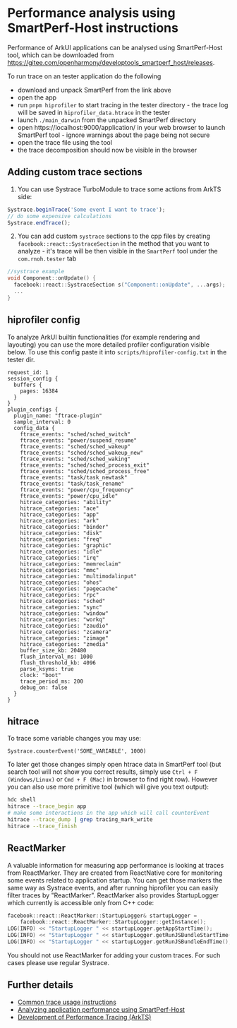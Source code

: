 # Performance analysis using SmartPerf-Host instructions

Performance of ArkUI applications can be analysed using SmartPerf-Host tool, which can be downloaded from https://gitee.com/openharmony/developtools_smartperf_host/releases.

To run trace on an tester application do the following
- download and unpack SmartPerf from the link above
- open the app
- run `pnpm hiprofiler` to start tracing in the tester directory - the trace log will be saved in `hiprofiler_data.htrace` in the tester
- launch `./main_darwin` from the unpacked SmartPerf directory
- open https://localhost:9000/application/ in your web browser to launch SmartPerf tool - ignore warnings about the page being not secure <!-- markdown-link-check-disable-line -->
- open the trace file using the tool
- the trace decomposition should now be visible in the browser

## Adding custom trace sections
1. You can use Systrace TurboModule to trace some actions from ArkTS side:
```ts
Systrace.beginTrace('Some event I want to trace');
// do some expensive calculations
Systrace.endTrace();
```
2. You can add custom `systrace` sections to the cpp files by creating `facebook::react::SystraceSection` in the method that you want to analyze - it's trace will be then visible in the `SmartPerf` tool under the `com.rnoh.tester` tab
```cpp
//systrace example
void Component::onUpdate() {
  facebook::react::SystraceSection s("Component::onUpdate", ...args);
  ...
}
```

## hiprofiler config
To analyze ArkUI builtin functionalities (for example rendering and layouting) you can use the more detailed profiler configuration visible below. To use this config paste it into `scripts/hiprofiler-config.txt` in the tester dir.

```
request_id: 1
session_config {
  buffers {
    pages: 16384
  }
}
plugin_configs {
  plugin_name: "ftrace-plugin"
  sample_interval: 0
  config_data {
    ftrace_events: "sched/sched_switch"
    ftrace_events: "power/suspend_resume"
    ftrace_events: "sched/sched_wakeup"
    ftrace_events: "sched/sched_wakeup_new"
    ftrace_events: "sched/sched_waking"
    ftrace_events: "sched/sched_process_exit"
    ftrace_events: "sched/sched_process_free"
    ftrace_events: "task/task_newtask"
    ftrace_events: "task/task_rename"
    ftrace_events: "power/cpu_frequency"
    ftrace_events: "power/cpu_idle"
    hitrace_categories: "ability"
    hitrace_categories: "ace"
    hitrace_categories: "app"
    hitrace_categories: "ark"
    hitrace_categories: "binder"
    hitrace_categories: "disk"
    hitrace_categories: "freq"
    hitrace_categories: "graphic"
    hitrace_categories: "idle"
    hitrace_categories: "irq"
    hitrace_categories: "memreclaim"
    hitrace_categories: "mmc"
    hitrace_categories: "multimodalinput"
    hitrace_categories: "ohos"
    hitrace_categories: "pagecache"
    hitrace_categories: "rpc"
    hitrace_categories: "sched"
    hitrace_categories: "sync"
    hitrace_categories: "window"
    hitrace_categories: "workq"
    hitrace_categories: "zaudio"
    hitrace_categories: "zcamera"
    hitrace_categories: "zimage"
    hitrace_categories: "zmedia"
    buffer_size_kb: 20480
    flush_interval_ms: 1000
    flush_threshold_kb: 4096
    parse_ksyms: true
    clock: "boot"
    trace_period_ms: 200
    debug_on: false
  }
}
```

## hitrace
To trace some variable changes you may use:
```
Systrace.counterEvent('SOME_VARIABLE', 1000)
```
To later get those changes simply open htrace data in SmartPerf tool (but search tool will not show you correct results, simply use `Ctrl + F (Windows/Linux)` or `Cmd + F (Mac)` in browser to find right row).
However you can also use more primitive tool (which will give you text output):
```sh
hdc shell
hitrace --trace_begin app
# make some interactions in the app which will call counterEvent
hitrace --trace_dump | grep tracing_mark_write
hitrace --trace_finish
```

## ReactMarker
A valuable information for measuring app performance is looking at traces from ReactMarker. They are created from ReactNative core for monitoring some events related to application startup. You can get those markers the same way as Systrace events, and after running hiprofiler you can easily filter traces by "ReactMarker".
ReactMarker also provides StartupLogger which currently is accessible only from C++ code:
```cpp
facebook::react::ReactMarker::StartupLogger& startupLogger =
    facebook::react::ReactMarker::StartupLogger::getInstance();
LOG(INFO) << "StartupLogger " << startupLogger.getAppStartTime();
LOG(INFO) << "StartupLogger " << startupLogger.getRunJSBundleStartTime();
LOG(INFO) << "StartupLogger " << startupLogger.getRunJSBundleEndTime();
```
You should not use ReactMarker for adding your custom traces. For such cases please use regular Systrace.

## Further details
- [Common trace usage instructions](https://docs.openharmony.cn/pages/v5.0/en/application-dev/performance/common-trace-using-instructions.md)
- [Analyzing application performance using SmartPerf-Host](https://docs.openharmony.cn/pages/v5.0/en/application-dev/performance/performance-optimization-using-smartperf-host.md)
- [Development of Performance Tracing (ArkTS)
](https://docs.openharmony.cn/pages/v5.0/en/application-dev/dfx/hitracemeter-guidelines.md)